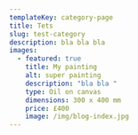 ```yaml
---
templateKey: category-page
title: Tets
slug: test-category
description: bla bla bla
images:
  - featured: true
    title: My painting
    alt: super painting
    description: "bla bla "
    type: Oil on canvas
    dimensions: 300 x 400 mm
    price: £400
    image: /img/blog-index.jpg
---
```

